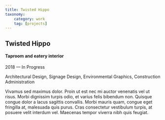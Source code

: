 ```yaml
---
title: Twisted Hippo
taxonomy:
    category: work
    tag: [projects]
---
```



## Twisted Hippo
#### Taproom and eatery interior

<span class="textcolor">2018 — In Progress</span>

Architectural Design, Signage Design, Environmental Graphics, Construction Administration

Vivamus sed maximus dolor. Proin ut est nec mi auctor venenatis vel ut risus. Morbi dignissim turpis odio, et varius felis bibendum non. Quisque congue dolor a lacus sagittis convallis. Morbi mauris quam, congue eget fringilla at, malesuada quis purus. Cras consectetur vestibulum turpis, at posuere velit interdum vel. Maecenas tempor viverra nibh quis feugiat.
